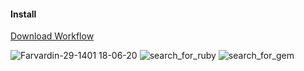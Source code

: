 #### Install

[Download Workflow](https://github.com/brand-it/alfred-workflow-ruby-and-rails-docs/releases/download/v3.4.0/Ruby.Rails.API.Docs.alfredworkflow)

![Farvardin-29-1401 18-06-20](https://user-images.githubusercontent.com/13140/163900117-d87be2af-4594-44cc-bd4a-179f528eca1a.gif)
![search_for_ruby](https://user-images.githubusercontent.com/13140/161662787-392dc02d-139e-4225-ad01-1aff8217bc61.gif)
![search_for_gem](https://user-images.githubusercontent.com/13140/161662790-3fccb4f1-d419-4bca-867e-ff5d55d0195b.gif)
